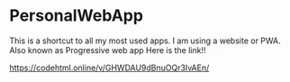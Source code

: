 # PersonalWebApp
This is a shortcut to all my most used apps. I am using a website or PWA.
Also known as Progressive web app
Here is the link!!

https://codehtml.online/v/GHWDAU9dBnuOQr3IvAEn/
